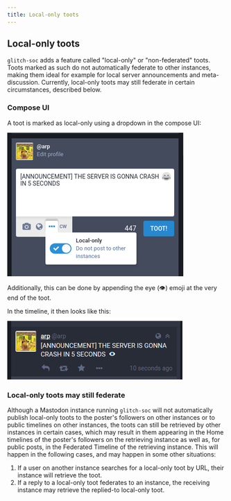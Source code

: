 ```yaml
---
title: Local-only toots
---
```


##  Local-only toots  ##

`glitch-soc` adds a feature called "local-only" or "non-federated" toots. Toots marked as such do not automatically federate to other instances, making them ideal for example for local server announcements and meta-discussion. Currently, local-only toots may still federate in certain circumstances, described below.

### Compose UI

A toot is marked as local-only using a dropdown in the compose UI:

![compose](compose.png)

Additionally, this can be done by appending the eye (:eye:) emoji at the very end of the toot.

In the timeline, it then looks like this:

![ltl](in-timeline.png)

### Local-only toots may still federate

Although a Mastodon instance running `glitch-soc` will not automatically publish local-only toots to the poster's followers on other instances or to public timelines on other instances, the toots can still be retrieved by other instances in certain cases, which may result in them appearing in the Home timelines of the poster's followers on the retrieving instance as well as, for public posts, in the Federated Timeline of the retrieving instance. This will happen in the following cases, and may happen in some other situations:

1. If a user on another instance searches for a local-only toot by URL, their instance will retrieve the toot.
2. If a reply to a local-only toot federates to an instance, the receiving instance may retrieve the replied-to local-only toot.
